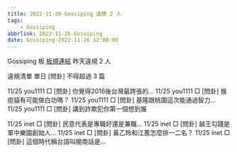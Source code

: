 ```yaml
---
title: 2022-11-26-Gossiping 違規 2 人
tags:
    - Gossiping
abbrlink: 2022-11-26-Gossiping
date: Gossiping-2022-11-26 12:00:00
---
```

Gossiping 板 [板規連結](https://www.ptt.cc/bbs/Gossiping/M.1637425085.A.07D.html)
昨天違規 2 人
<!-- more -->

違規清單
單日 [問卦] 不得超過 3 篇

11/25 you1111 □ [問卦] 你覺得2016後台灣最誇張的…
11/25 you1111 □ [問卦] 猴痘貓有可能做白功嗎？
11/25 you1111 □ [問卦] 基隆跟桃園這次能通過智力…
11/25 you1111 □ [問卦] 講到詐欺犯你第一個想到誰

11/25 inet □ [問卦] 民意代表是專職好還是兼職…
11/25 inet □ [問卦] 越王勾踐是軍中樂園創始人…
11/25 inet □ [問卦] 黃乙玲和江蕙怎麼排一二名？
11/25 inet □ [問卦] 這個時代稱台語叫閩南話是…